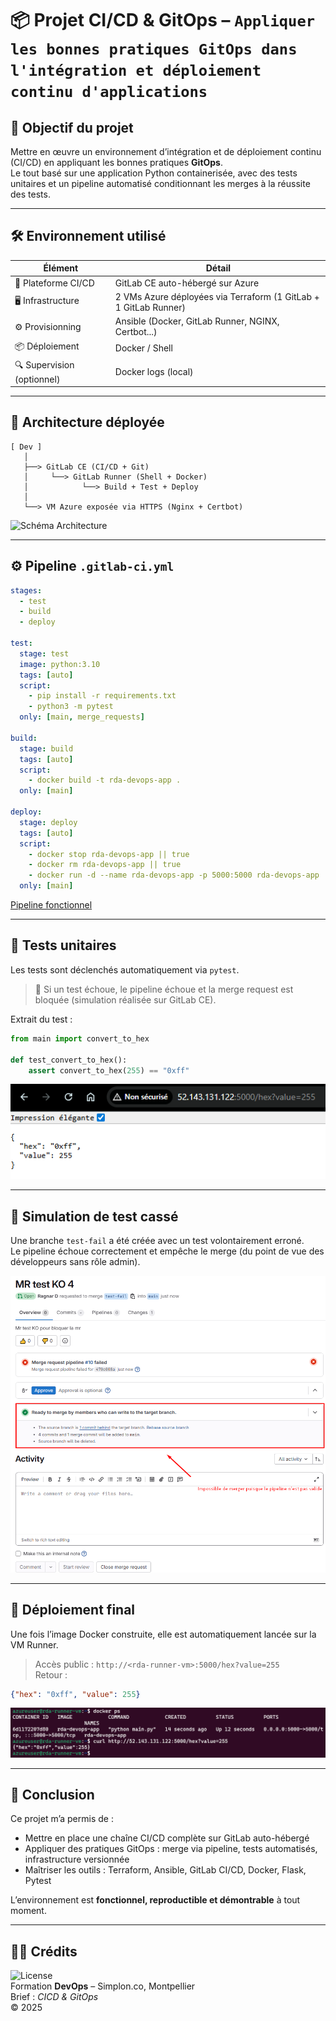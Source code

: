 # 📦 Projet CI/CD & GitOps – `Appliquer les bonnes pratiques GitOps dans l'intégration et déploiement continu d'applications`

## 🎯 Objectif du projet

Mettre en œuvre un environnement d’intégration et de déploiement continu (CI/CD) en appliquant les bonnes pratiques **GitOps**.  
Le tout basé sur une application Python containerisée, avec des tests unitaires et un pipeline automatisé conditionnant les merges à la réussite des tests.

---

## 🛠️ Environnement utilisé

| Élément                   | Détail                                                                 |
|---------------------------|------------------------------------------------------------------------|
| 🧰 Plateforme CI/CD       | GitLab CE auto-hébergé sur Azure                                      |
| 🖥️ Infrastructure         | 2 VMs Azure déployées via Terraform (1 GitLab + 1 GitLab Runner)      |
| ⚙️ Provisionning          | Ansible (Docker, GitLab Runner, NGINX, Certbot...)                    |
| 📦 Déploiement            | Docker / Shell                                                         |
| 🔍 Supervision (optionnel)| Docker logs (local)                                                    |

---

## 🧱 Architecture déployée

```
[ Dev ]
   │
   ├──> GitLab CE (CI/CD + Git)
   │     └──> GitLab Runner (Shell + Docker)
   │            └──> Build + Test + Deploy
   │
   └──> VM Azure exposée via HTTPS (Nginx + Certbot)
```

![Schéma Architecture](images/schéma%20d'architecture.png)

---

## ⚙️ Pipeline `.gitlab-ci.yml`

```yaml
stages:
  - test
  - build
  - deploy

test:
  stage: test
  image: python:3.10
  tags: [auto]
  script:
    - pip install -r requirements.txt
    - python3 -m pytest
  only: [main, merge_requests]

build:
  stage: build
  tags: [auto]
  script:
    - docker build -t rda-devops-app .
  only: [main]

deploy:
  stage: deploy
  tags: [auto]
  script:
    - docker stop rda-devops-app || true
    - docker rm rda-devops-app || true
    - docker run -d --name rda-devops-app -p 5000:5000 rda-devops-app
  only: [main]
```

[Pipeline fonctionnel](images/stages%20build%20&%20deploy.png)

---

## 🔬 Tests unitaires

Les tests sont déclenchés automatiquement via `pytest`.  
> 📌 Si un test échoue, le pipeline échoue et la merge request est bloquée (simulation réalisée sur GitLab CE).

Extrait du test :

```python
from main import convert_to_hex

def test_convert_to_hex():
    assert convert_to_hex(255) == "0xff"
```

![Tests unitaires](images/curl.png)

---

## 🧪 Simulation de test cassé

Une branche `test-fail` a été créée avec un test volontairement erroné.  
Le pipeline échoue correctement et empêche le merge (du point de vue des développeurs sans rôle admin).

![Pipeline FAIL](images/merge%20request%20failed%201.png)

---

## 🚀 Déploiement final

Une fois l’image Docker construite, elle est automatiquement lancée sur la VM Runner.

> Accès public : `http://<rda-runner-vm>:5000/hex?value=255`  
Retour :
```json
{"hex": "0xff", "value": 255}
```
![Application Dockeurisé](images/Docker%20ps%20&%20curl.png)

---

## 🧠 Conclusion

Ce projet m’a permis de :
- Mettre en place une chaîne CI/CD complète sur GitLab auto-hébergé
- Appliquer des pratiques GitOps : merge via pipeline, tests automatisés, infrastructure versionnée
- Maîtriser les outils : Terraform, Ansible, GitLab CI/CD, Docker, Flask, Pytest

L’environnement est **fonctionnel, reproductible et démontrable** à tout moment.

---

## 👨‍💻 Crédits

![License](https://img.shields.io/badge/auteur-Richard%20DEVA-blue)   
Formation **DevOps** – Simplon.co, Montpellier  
Brief : _CICD & GitOps_  
© 2025